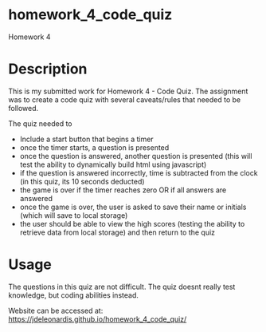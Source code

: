 # homework_4_code_quiz
Homework 4

# Description
This is my submitted work for Homework 4 - Code Quiz.  The assignment was to create a code quiz with several caveats/rules that needed to be followed.

The quiz needed to
* Include a start button that begins a timer
* once the timer starts, a question is presented
* once the question is answered, another question is presented (this will test the ability to dynamically build html using javascript)
* if the question is answered incorrectly, time is subtracted from the clock (in this quiz, its 10 seconds deducted)
* the game is over if the timer reaches zero OR if all answers are answered
* once the game is over, the user is asked to save their name or initials (which will save to local storage)
* the user should be able to view the high scores (testing the ability to retrieve data from local storage) and then return to the quiz

# Usage
The questions in this quiz are not difficult.  The quiz doesnt really test knowledge, but coding abilities instead.

Website can be accessed at: https://jdeleonardis.github.io/homework_4_code_quiz/